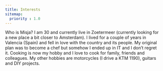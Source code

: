 ```yaml
---
title: Interests
sitemap:
  priority : 1.0
---
```

Who is Misja? I am 30 and currently live in Zoetermeer (currently looking for a new place a bit closer to Amsterdam). I lived for a couple of years in Valencia (Spain) and fell in love with the country and its people. My original plan was to become a chef but somehow I ended up in IT and I don’t regret it. Cooking is now my hobby and I love to cook for family, friends and colleagues. My other hobbies are motorcycles (I drive a KTM 1190), guitars and DIY projects.